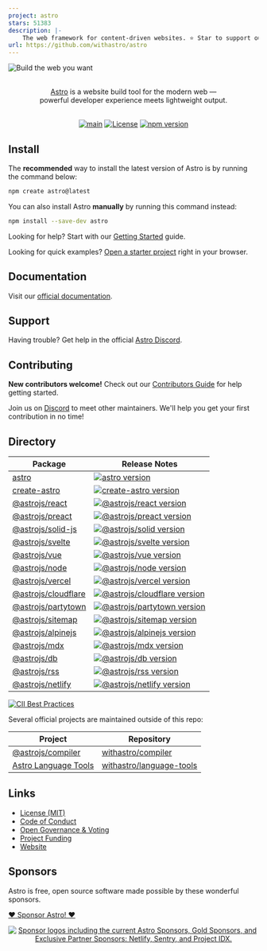 ```yaml
---
project: astro
stars: 51383
description: |-
    The web framework for content-driven websites. ⭐️ Star to support our work!
url: https://github.com/withastro/astro
---
```


![Build the web you want](.github/assets/banner.jpg 'Build the web you want')

<p align="center">
  <br/>
  <a href="https://astro.build">Astro</a> is a website build tool for the modern web &mdash;
  <br/>
  powerful developer experience meets lightweight output.
  <br/><br/>
</p>

<div align="center">

[![main](https://github.com/withastro/astro/actions/workflows/ci.yml/badge.svg)](https://github.com/withastro/astro/actions/workflows/ci.yml)
[![License](https://img.shields.io/badge/License-MIT-blue.svg)](https://github.com/withastro/astro/blob/main/LICENSE)
[![npm version](https://badge.fury.io/js/astro.svg)](https://badge.fury.io/js/astro)

</div>

## Install

The **recommended** way to install the latest version of Astro is by running the command below:

```bash
npm create astro@latest
```

You can also install Astro **manually** by running this command instead:

```bash
npm install --save-dev astro
```

Looking for help? Start with our [Getting Started](https://docs.astro.build/en/getting-started/) guide.

Looking for quick examples? [Open a starter project](https://astro.new/) right in your browser.

## Documentation

Visit our [official documentation](https://docs.astro.build/).

## Support

Having trouble? Get help in the official [Astro Discord](https://astro.build/chat).

## Contributing

**New contributors welcome!** Check out our [Contributors Guide](CONTRIBUTING.md) for help getting started.

Join us on [Discord](https://astro.build/chat) to meet other maintainers. We'll help you get your first contribution in no time!

## Directory

| Package                                                                                    | Release Notes                                                                                                                                                                      |
| ------------------------------------------------------------------------------------------ | ---------------------------------------------------------------------------------------------------------------------------------------------------------------------------------- |
| [astro](packages/astro)                                                                    | [![astro version](https://img.shields.io/npm/v/astro.svg?label=%20)](packages/astro/CHANGELOG.md)                                                                                  |
| [create-astro](packages/create-astro)                                                      | [![create-astro version](https://img.shields.io/npm/v/create-astro.svg?label=%20)](packages/create-astro/CHANGELOG.md)                                                             |
| [@astrojs/react](packages/integrations/react)                                              | [![@astrojs/react version](https://img.shields.io/npm/v/@astrojs/react.svg?label=%20)](packages/integrations/react/CHANGELOG.md)                                                   |
| [@astrojs/preact](packages/integrations/preact)                                            | [![@astrojs/preact version](https://img.shields.io/npm/v/@astrojs/preact.svg?label=%20)](packages/integrations/preact/CHANGELOG.md)                                                |
| [@astrojs/solid-js](packages/integrations/solid)                                           | [![@astrojs/solid version](https://img.shields.io/npm/v/@astrojs/solid-js.svg?label=%20)](packages/integrations/solid/CHANGELOG.md)                                                |
| [@astrojs/svelte](packages/integrations/svelte)                                            | [![@astrojs/svelte version](https://img.shields.io/npm/v/@astrojs/svelte.svg?label=%20)](packages/integrations/svelte/CHANGELOG.md)                                                |
| [@astrojs/vue](packages/integrations/vue)                                                  | [![@astrojs/vue version](https://img.shields.io/npm/v/@astrojs/vue.svg?label=%20)](packages/integrations/vue/CHANGELOG.md)                                                         |
| [@astrojs/node](packages/integrations/node)                                                | [![@astrojs/node version](https://img.shields.io/npm/v/@astrojs/node.svg?label=%20)](packages/integrations/node/CHANGELOG.md)                                                      |
| [@astrojs/vercel](packages/integrations/vercel)                                            | [![@astrojs/vercel version](https://img.shields.io/npm/v/@astrojs/vercel.svg?label=%20)](packages/integrations/vercel/CHANGELOG.md)                                                |
| [@astrojs/cloudflare](https://github.com/withastro/adapters/blob/main/packages/cloudflare) | [![@astrojs/cloudflare version](https://img.shields.io/npm/v/@astrojs/cloudflare.svg?label=%20)](https://github.com/withastro/adapters/blob/main/packages/cloudflare/CHANGELOG.md) |
| [@astrojs/partytown](packages/integrations/partytown)                                      | [![@astrojs/partytown version](https://img.shields.io/npm/v/@astrojs/partytown.svg?label=%20)](packages/integrations/partytown/CHANGELOG.md)                                       |
| [@astrojs/sitemap](packages/integrations/sitemap)                                          | [![@astrojs/sitemap version](https://img.shields.io/npm/v/@astrojs/sitemap.svg?label=%20)](packages/integrations/sitemap/CHANGELOG.md)                                             |
| [@astrojs/alpinejs](packages/integrations/alpinejs)                                        | [![@astrojs/alpinejs version](https://img.shields.io/npm/v/@astrojs/alpinejs.svg?label=%20)](packages/integrations/alpinejs/CHANGELOG.md)                                          |
| [@astrojs/mdx](packages/integrations/mdx)                                                  | [![@astrojs/mdx version](https://img.shields.io/npm/v/@astrojs/mdx.svg?label=%20)](packages/integrations/mdx/CHANGELOG.md)                                                         |
| [@astrojs/db](packages/db)                                                                 | [![@astrojs/db version](https://img.shields.io/npm/v/@astrojs/db.svg?label=%20)](packages/db/CHANGELOG.md)                                                                         |
| [@astrojs/rss](packages/astro-rss)                                                         | [![@astrojs/rss version](https://img.shields.io/npm/v/@astrojs/rss.svg?label=%20)](packages/astro-rss/CHANGELOG.md)                                                                |
| [@astrojs/netlify](https://github.com/withastro/adapters/blob/main/packages/netlify)       | [![@astrojs/netlify version](https://img.shields.io/npm/v/@astrojs/netlify.svg?label=%20)](https://github.com/withastro/adapters/blob/main/packages/netlify/CHANGELOG.md)          |

[![CII Best Practices](https://bestpractices.coreinfrastructure.org/projects/6178/badge)](https://bestpractices.coreinfrastructure.org/projects/6178)

Several official projects are maintained outside of this repo:

| Project                                                             | Repository                                                              |
| ------------------------------------------------------------------- | ----------------------------------------------------------------------- |
| [@astrojs/compiler](https://github.com/withastro/compiler)          | [withastro/compiler](https://github.com/withastro/compiler)             |
| [Astro Language Tools](https://github.com/withastro/language-tools) | [withastro/language-tools](https://github.com/withastro/language-tools) |

## Links

- [License (MIT)](LICENSE)
- [Code of Conduct](https://github.com/withastro/.github/blob/main/CODE_OF_CONDUCT.md)
- [Open Governance & Voting](https://github.com/withastro/.github/blob/main/GOVERNANCE.md)
- [Project Funding](https://github.com/withastro/.github/blob/main/FUNDING.md)
- [Website](https://astro.build/)

## Sponsors

Astro is free, open source software made possible by these wonderful sponsors.

[❤️ Sponsor Astro! ❤️](https://github.com/withastro/.github/blob/main/FUNDING.md)

<p align="center">
  <a target="_blank" href="https://opencollective.com/astrodotbuild">
    <img src="https://astro.build/sponsors.png" alt="Sponsor logos including the current Astro Sponsors, Gold Sponsors, and Exclusive Partner Sponsors: Netlify, Sentry, and Project IDX." />
  </a>
</p>

